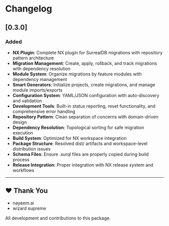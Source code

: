 # Changelog

## [0.3.0]

### Added

- **NX Plugin**: Complete NX plugin for SurrealDB migrations with repository
  pattern architecture
- **Migration Management**: Create, apply, rollback, and track migrations with
  dependency resolution
- **Module System**: Organize migrations by feature modules with dependency
  management
- **Smart Generators**: Initialize projects, create migrations, and manage
  module imports/exports
- **Configuration System**: YAML/JSON configuration with auto-discovery and
  validation
- **Development Tools**: Built-in status reporting, reset functionality, and
  comprehensive error handling
- **Repository Pattern**: Clean separation of concerns with domain-driven design
- **Dependency Resolution**: Topological sorting for safe migration execution
- **Build System**: Optimized for NX workspace integration
- **Package Structure**: Resolved dist/ artifacts and workspace-level
  distribution issues
- **Schema Files**: Ensure .surql files are properly copied during build process
- **Release Integration**: Proper integration with NX release system and
  workflows

---

## ❤️ Thank You

- nayeem.ai
- wizard supreme

All development and contributions to this package.
